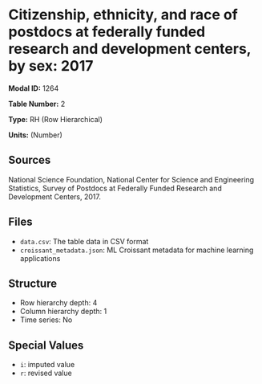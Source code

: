 # Citizenship, ethnicity, and race of postdocs at federally funded research and development centers, by sex: 2017

**Modal ID:** 1264

**Table Number:** 2

**Type:** RH (Row Hierarchical)

**Units:** (Number)

## Sources

National Science Foundation, National Center for Science and Engineering Statistics, Survey of Postdocs at Federally Funded Research and Development Centers, 2017.

## Files

- `data.csv`: The table data in CSV format
- `croissant_metadata.json`: ML Croissant metadata for machine learning applications

## Structure

- Row hierarchy depth: 4
- Column hierarchy depth: 1
- Time series: No

## Special Values

- `i`: imputed value
- `r`: revised value
